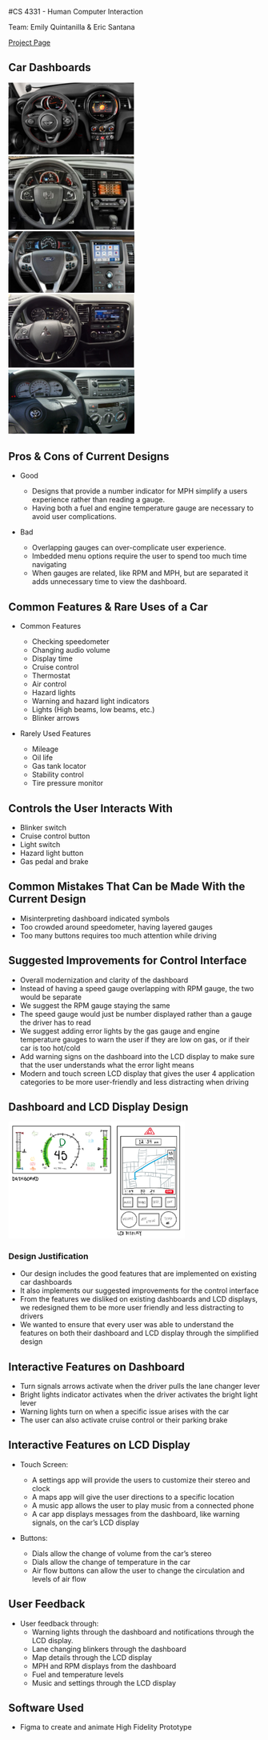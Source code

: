 #CS 4331 - Human Computer Interaction

Team: Emily Quintanilla & Eric Santana

[Project Page](https://emilyqelizabeth.github.io/p2EmilyQuintanillaEricSantana/)

## Car Dashboards
  <img src="./assets/car1.PNG" width="50%">
  <img src="./assets/car2.PNG" width="50%">
  <img src="./assets/car3.PNG" width="50%">
  <img src="./assets/car4.PNG" width="50%">
  <img src="./assets/car5.PNG" width="50%">

## Pros & Cons of Current Designs
- Good
  - Designs that provide a number indicator for MPH simplify a users experience rather than reading a gauge. 
  - Having both a fuel and engine temperature gauge are necessary to avoid user complications.

- Bad
  - Overlapping gauges can over-complicate user experience.
  - Imbedded menu options require the user to spend too much time navigating
  - When gauges are related, like RPM and MPH, but are separated it adds unnecessary time to view the dashboard.


## Common Features & Rare Uses of a Car
- Common Features
  - Checking speedometer
  - Changing audio volume
  - Display time
  - Cruise control
  - Thermostat
  - Air control
  - Hazard lights
  - Warning and hazard light indicators
  - Lights (High beams, low beams, etc.)
  - Blinker arrows


- Rarely Used Features
  - Mileage
  - Oil life 
  - Gas tank locator
  - Stability control
  - Tire pressure monitor
  

## Controls the User Interacts With
  - Blinker switch
  - Cruise control button
  - Light switch
  - Hazard light button
  - Gas pedal and brake


## Common Mistakes That Can be Made With the Current Design
  - Misinterpreting dashboard indicated symbols
  - Too crowded around speedometer, having layered gauges
  - Too many buttons requires too much attention while driving


## Suggested Improvements for Control Interface
  - Overall modernization and clarity of the dashboard
  - Instead of having a speed gauge overlapping with RPM gauge, the two would be separate
  - We suggest the RPM gauge staying the same
  - The speed gauge would just be number displayed rather than a gauge the driver has to read
  - We suggest adding error lights by the gas gauge and engine temperature gauges to warn the user if they are low on gas, or if their car is too hot/cold
  - Add warning signs on the dashboard into the LCD display to make sure that the user understands what the error light means
  - Modern and touch screen LCD display that gives the user 4 application categories to be more user-friendly and less distracting when driving


## Dashboard and LCD Display Design
  <img src="./assets/lowfiSketch.PNG" width="70%">

### Design Justification
  - Our design includes the good features that are implemented on existing car dashboards
  - It also implements our suggested improvements for the control interface 
  - From the features we disliked on existing dashboards and LCD displays, we redesigned them to be more user friendly and less distracting to drivers
  - We wanted to ensure that every user was able to understand the features on both their dashboard and LCD display through the simplified design

## Interactive Features on Dashboard
  - Turn signals arrows activate when the driver pulls the lane changer lever
  - Bright lights indicator activates when the driver activates the bright light lever
  - Warning lights turn on when a specific issue arises with the car
  - The user can also activate cruise control or their parking brake


## Interactive Features on LCD Display
  - Touch Screen:
    -  A settings app will provide the users to customize their stereo and clock
    -  A maps app will give the user directions to a specific location
    -  A music app allows the user to play music from a connected phone
    -  A car app displays messages from the dashboard, like warning signals, on the car’s LCD display

  - Buttons:
    - Dials allow the change of volume from the car’s stereo
    - Dials allow the change of temperature in the car
    - Air flow buttons can allow the user to change the circulation and levels of air flow


## User Feedback
  - User feedback through:
    - Warning lights through the dashboard and notifications through the LCD display.
    - Lane changing blinkers through the dashboard
    - Map details through the LCD display
    - MPH and RPM displays from the dashboard
    - Fuel and temperature levels
    - Music and settings through the LCD display

## Software Used
  - Figma to create and animate High Fidelity Prototype

## 